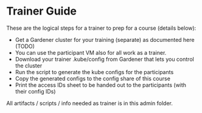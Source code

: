 # Trainer Guide 

These are the logical steps for a trainer to prep for a course (details below):
- Get a Gardener cluster for your training (separate) as documented here (TODO)
- You can use the participant VM also for all work as a trainer.
- Download your trainer .kube/config from Gardener that lets you control the cluster
- Run the script to generate the kube configs for the participants
- Copy the generated configs to the config share of this course 
- Print the access IDs sheet to be handed out to the participants (with their config IDs)

All artifacts / scripts / info needed as trainer is in this admin folder.



